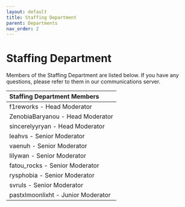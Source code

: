 ```yaml
---
layout: default
title: Staffing Department
parent: Departments
nav_order: 2
---
```


# Staffing Department
Members of the Staffing Department are listed below. If you have any questions, please refer to them in our communications server.

| Staffing Department Members      | 
|:-------------|
| f1reworks - Head Moderator |
| ZenobiaBaryanou - Head Moderator |
| sincerelyyryan - Head Moderator |
| Ieahvs - Senior Moderator |
| vaenuh - Senior Moderator |
| IiIywan - Senior Moderator |
| fatou_rocks - Senior Moderator |
| rysphobia - Senior Moderator |
| svruls - Senior Moderator |
| pastxlmoonlixht - Junior Moderator |
